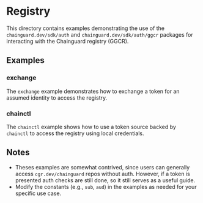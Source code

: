 # Registry

This directory contains examples demonstrating the use of the `chainguard.dev/sdk/auth` and `chainguard.dev/sdk/auth/ggcr` packages for interacting with the Chainguard registry (GGCR).

## Examples

### exchange

The `exchange` example demonstrates how to exchange a token for an assumed identity to access the registry.

### chainctl

The `chainctl` example shows how to use a token source backed by `chainctl` to access the registry using local credentials.

## Notes

- Theses examples are somewhat contrived, since users can generally access `cgr.dev/chainguard` repos without auth.
  However, if a token is presented auth checks are still done, so it still serves as a useful guide.
- Modify the constants (e.g., `sub`, `aud`) in the examples as needed for your specific use case.
